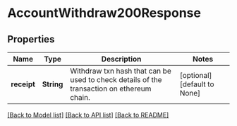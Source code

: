 # AccountWithdraw200Response

## Properties

| Name        | Type       | Description                                                                               | Notes                        |
| ----------- | ---------- | ----------------------------------------------------------------------------------------- | ---------------------------- |
| **receipt** | **String** | Withdraw txn hash that can be used to check details of the transaction on ethereum chain. | [optional] [default to None] |

[[Back to Model list]](../README.md#documentation-for-models) [[Back to API list]](../README.md#documentation-for-api-endpoints) [[Back to README]](../README.md)
